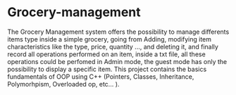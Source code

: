 # Grocery-management

The Grocery Management system offers the possibility to manage differents items type inside a simple grocery, 
going from Adding, modifying item characteristics like the type, price, quantity ..., and deleting it, 
and finally record all operations performed on an item, inside a txt file, 
all these operations could be perfomed in Admin mode, the guest mode has only the possibility to display a 
specific item. This project contains the basics fundamentals of OOP using 
C++ (Pointers, Classes, Inheritance, Polymorhpism, Overloaded op, etc... ).
